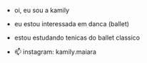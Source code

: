 -  oi, eu sou a kamily
- eu estou interessada em danca (ballet)
- estou estudando tenicas do ballet classico


- 📫 instagram: kamily.maiara

